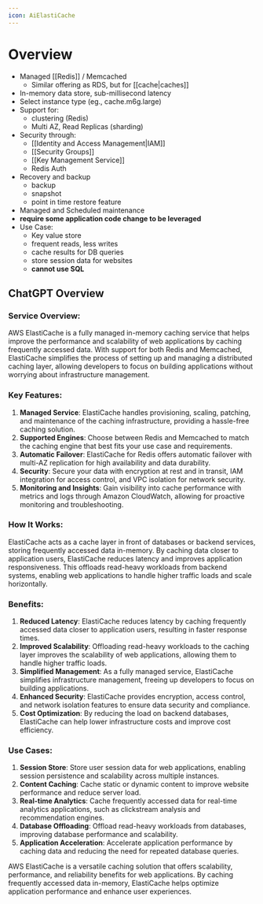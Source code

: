 ```yaml
---
icon: AiElastiCache
---
```

# Overview

- Managed [[Redis]] / Memcached 
	- Similar offering as RDS, but for [[cache|caches]]
- In-memory data store, sub-millisecond latency
- Select instance type (eg., cache.m6g.large)
- Support for: 
	- clustering (Redis)
	- Multi AZ, Read Replicas (sharding)
- Security through:
	- [[Identity and Access Management|IAM]]
	- [[Security Groups]]
	- [[Key Management Service]]
	- Redis Auth
- Recovery and backup
	- backup
	- snapshot
	- point in time restore feature
- Managed and Scheduled maintenance
- **require some application code change to be leveraged**
- Use Case: 
	- Key value store
	- frequent reads, less writes
	- cache results for DB queries
	- store session data for websites
	- **cannot use SQL**

## ChatGPT Overview

### Service Overview:

AWS ElastiCache is a fully managed in-memory caching service that helps improve the performance and scalability of web applications by caching frequently accessed data. With support for both Redis and Memcached, ElastiCache simplifies the process of setting up and managing a distributed caching layer, allowing developers to focus on building applications without worrying about infrastructure management.

### Key Features:

1. **Managed Service**: ElastiCache handles provisioning, scaling, patching, and maintenance of the caching infrastructure, providing a hassle-free caching solution.
2. **Supported Engines**: Choose between Redis and Memcached to match the caching engine that best fits your use case and requirements.
3. **Automatic Failover**: ElastiCache for Redis offers automatic failover with multi-AZ replication for high availability and data durability.
4. **Security**: Secure your data with encryption at rest and in transit, IAM integration for access control, and VPC isolation for network security.
5. **Monitoring and Insights**: Gain visibility into cache performance with metrics and logs through Amazon CloudWatch, allowing for proactive monitoring and troubleshooting.

### How It Works:

ElastiCache acts as a cache layer in front of databases or backend services, storing frequently accessed data in-memory. By caching data closer to application users, ElastiCache reduces latency and improves application responsiveness. This offloads read-heavy workloads from backend systems, enabling web applications to handle higher traffic loads and scale horizontally.

### Benefits:

1. **Reduced Latency**: ElastiCache reduces latency by caching frequently accessed data closer to application users, resulting in faster response times.
2. **Improved Scalability**: Offloading read-heavy workloads to the caching layer improves the scalability of web applications, allowing them to handle higher traffic loads.
3. **Simplified Management**: As a fully managed service, ElastiCache simplifies infrastructure management, freeing up developers to focus on building applications.
4. **Enhanced Security**: ElastiCache provides encryption, access control, and network isolation features to ensure data security and compliance.
5. **Cost Optimization**: By reducing the load on backend databases, ElastiCache can help lower infrastructure costs and improve cost efficiency.

### Use Cases:

1. **Session Store**: Store user session data for web applications, enabling session persistence and scalability across multiple instances.
2. **Content Caching**: Cache static or dynamic content to improve website performance and reduce server load.
3. **Real-time Analytics**: Cache frequently accessed data for real-time analytics applications, such as clickstream analysis and recommendation engines.
4. **Database Offloading**: Offload read-heavy workloads from databases, improving database performance and scalability.
5. **Application Acceleration**: Accelerate application performance by caching data and reducing the need for repeated database queries.

AWS ElastiCache is a versatile caching solution that offers scalability, performance, and reliability benefits for web applications. By caching frequently accessed data in-memory, ElastiCache helps optimize application performance and enhance user experiences.
